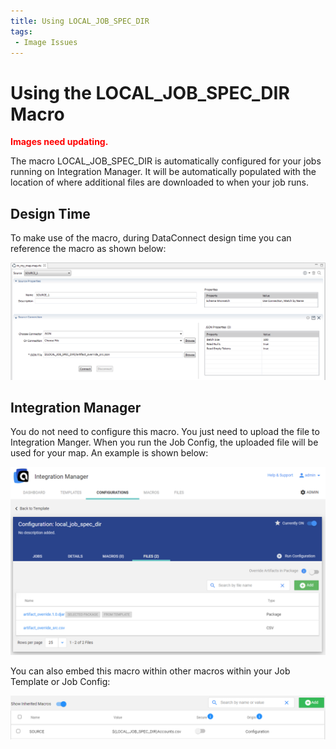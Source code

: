 ```yaml
---
title: Using LOCAL_JOB_SPEC_DIR
tags:
 - Image Issues
---
```


# Using the LOCAL_JOB_SPEC_DIR Macro

**<font color="red">Images need updating.</font>**

The macro LOCAL_JOB_SPEC_DIR is automatically configured for your jobs running on Integration Manager. It will be automatically populated with the location of where additional files are downloaded to when your job runs.

## Design Time

 To make use of the macro, during DataConnect design time you can reference the macro as shown below:
 
![](/img/Integration-Manager-LOCAL_JOB_SPEC_DIR_1.png)

## Integration Manager

You do not need to configure this macro. You just need to upload the file to Integration Manger. When you run the Job Config, the uploaded file will be used for your map. An example is shown below:

![](/img/Integration-Manager-LOCAL_JOB_SPEC_DIR_2.png)

You can also embed this macro within other macros within your Job Template or Job Config:

![](/img/Integration-Manager-LOCAL_JOB_SPEC_DIR_3.png)